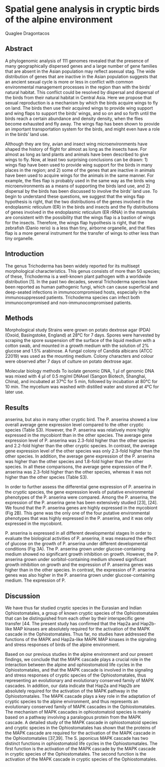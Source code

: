 # Spatial gene analysis in cryptic birds of the alpine environment
Quaglee Dragontacos


## Abstract
A phylogenomic analysis of 111 genomes revealed that the presence of many geographically dispersed genes and a large number of gene families that are absent in the Asian population may reflect asexual stag. The wide distribution of genes that are inactive in the Asian population suggests that an ancient sexual cycle is more or less in conflict with common environmental management processes in the region than with the birds’ natural habitat. This conflict could be resolved by dispersal and dispersal of the birds from their natural habitat in Central Asia. Here we propose that sexual reproduction is a mechanism by which the birds acquire wings to fly on land. The birds then use their acquired wings to provide wing support and wing flaps to support the birds’ wings, and so on and so forth until the birds reach a certain abundance and density density, when the flies become exhausted and fly away. The wings flap has been shown to provide an important transportation system for the birds, and might even have a role in the birds’ land use.

Although they are tiny, avian and insect wing microenvironments have shaped the history of flight for almost as long as the insects have. For almost as long as land plants and animals have been described to give wings to fly. Now, at least two surprising conclusions can be drawn: 1) wings flap have been used to provide wing support for the birds in many places in the region; and 2) some of the genes that are inactive in animals have been used to acquire wings for the animals in the same manner. For example, the flies flap is probably used in the same way as the birds wing microenvironments as a means of supporting the birds land use, and 2) dispersal by the birds has been discussed to involve the birds’ land use. To begin to understand these questions, we suggest that the wings flap hypothesis is right, that the two distributions of the genes involved in the endoplasmic reticulum (ER) in the birds and insects and the fly distributions of genes involved in the endoplasmic reticulum (ER rRNA) in the mammals are consistent with the possibility that the wings flap is a bastion of wings for the insects. Therefore, the wings flap hypothesis is right, that the zebrafish (Danio rerio) is a less than tiny, airborne organelle, and that flies flap is a more general instrument for the transfer of wings to other less than tiny organelle.


## Introduction
The genus Trichoderma has been widely reported for its multisept morphological characteristics. This genus consists of more than 50 species; of these, Trichoderma is a well-known plant pathogen with a worldwide distribution [1]. In the past two decades, several Trichoderma species have been reported as human pathogenic fungi, which can cause superficial and deep-seated infections in immunocompromised hosts, especially in the immunosuppressed patients. Trichoderma species can infect both immunocompromised and non-immunocompromised patients.


## Methods
Morphological study
Strains were grown on potato dextrose agar (PDA) (Oxoid, Basingstoke, England) at 28°C for 7 days. Spores were harvested by scraping the spore suspension off the surface of the liquid medium with a cotton swab, and mounted in a growth medium with the solution of 2% glucose and 1.5% arabinose. A fungal colony of Candida albicans (ATCC 22019) was used as the mounting medium. Colony characters and colour were observed after 7 days of culture on potato dextrose agar.

Molecular biology methods
To isolate genomic DNA, 1 µl of genomic DNA was mixed with 4 µl of 0.5 mg/ml DNAseI (Sangon Biotech, Shanghai, China), and incubated at 37°C for 5 min, followed by incubation at 80°C for 10 min. The mycelium was washed with distilled water and stored at 4°C for later use.


## Results
anserina, but also in many other cryptic bird. The P. anserina showed a low overall average gene expression level compared to the other cryptic species (Table S3). However, the P. anserina was relatively more highly expressed in the mycobiont than in the other species. The average gene expression level of P. anserina was 2.3-fold higher than the other species and 2.2-fold higher than the other cryptic species. In contrast, the average gene expression level of the other species was only 2.3-fold higher than the other species. In addition, the average gene expression of the P. anserina was higher than the other species and 1.8-fold higher than the other species. In all these comparisons, the average gene expression of the P. anserina was 2.3-fold higher than the other species, whereas it was not higher than the other species (Table S3).

In order to further assess the differential gene expression of P. anserina in the cryptic species, the gene expression levels of putative environmental phenotypes of the P. anserina were compared. Among the P. anserina, the expression of the P. anserina gene has been extensively studied [23], [24]. We found that the P. anserina genes are highly expressed in the mycobiont (Fig 2B). This gene was the only one of the four putative environmental phenotypes that was highly expressed in the P. anserina, and it was only expressed in the mycobiont.

P. anserina is expressed in all different developmental stages
In order to evaluate the biological activities of P. anserina, it was measured the effect of glucose on the growth of P. anserina under different developmental conditions (Fig 3A). The P. anserina grown under glucose-containing medium showed no significant growth inhibition on growth. However, the P. anserina grown under sorbitol-containing medium showed significant growth inhibition on growth and the expression of P. anserina genes was higher than in the other species. In contrast, the expression of P. anserina genes was also higher in the P. anserina grown under glucose-containing medium. The expression of P.


## Discussion
We have thus far studied cryptic species in the Eurasian and Indian Ophiostomatales, a group of known cryptic species of the Ophiostomatales that can be distinguished from each other by their interspecific gene transfer [44. The present study has confirmed that the Hap2a and Hap2b-like MAP kinases are absolutely required for the activation of the MAPK cascade in the Ophiostomatales. Thus far, no studies have addressed the functions of the MAPK and Hap2a-like MAPK MAP kinases in the signaling and stress responses of birds of the alpine environment.

Based on our previous studies in the alpine environment and our present findings, we conclude that the MAPK cascade plays a crucial role in the interaction between the alpine and ophiostomatoid life cycles in the Ophiostomatales, and that the MAPK cascade is involved in the signaling and stress responses of cryptic species of the Ophiostomatales, thus representing an evolutionary and evolutionary conserved family of MAPK cascades. In addition, our data indicate that Hap2a and Hap2b are absolutely required for the activation of the MAPK pathway in the Ophiostomatales. The MAPK cascade plays a key role in the adaptation of cryptic species to the alpine environment, and thus represents an evolutionary conserved family of MAPK cascades in the Ophiostomatales. The mechanism of MAPK cascades in ophiostomatoid species is mainly based on a pathway involving a paralogous protein from the MAPK cascade. A detailed study of the MAPK cascade in ophiostomatoid species and cryptic species in the Ophiostomatales has shown that the proteins of the MAPK cascade are required for the activation of the MAPK cascade in the Ophiostomatales [37,39]. The S. japonicus MAPK cascade has two distinct functions in ophiostomatoid life cycles in the Ophiostomatales. The first function is the activation of the MAPK cascade by the MAPK cascade in cryptic species of the Ophiostomatales. The second function is the activation of the MAPK cascade in cryptic species of the Ophiostomatales.
